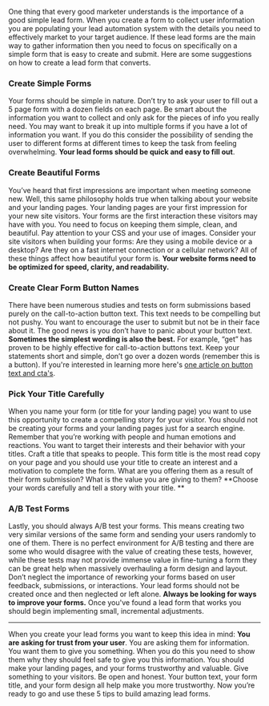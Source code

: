 One thing that every good marketer understands is the importance of a good simple lead form. When you create a form to collect user information you are populating your lead automation system with the details you need to effectively market to your target audience. If these lead forms are the main way to gather information then you need to focus on specifically on a simple form that is easy to create and submit. Here are some suggestions on how to create a lead form that converts.

### Create Simple Forms

Your forms should be simple in nature. Don’t try to ask your user to fill out a 5 page form with a dozen fields on each page. Be smart about the information you want to collect and only ask for the pieces of info you really need. You may want to break it up into multiple forms if you have a lot of information you want. If you do this consider the possibility of sending the user to different forms at different times to keep the task from feeling overwhelming. **Your lead forms should be quick and easy to fill out**.

### Create Beautiful Forms

You’ve heard that first impressions are important when meeting someone new. Well, this same philosophy holds true when talking about your website and your landing pages. Your landing pages are your first impression for your new site visitors. Your forms are the first interaction these visitors may have with you. You need to focus on keeping them simple, clean, and beautiful. Pay attention to your CSS and your use of images. Consider your site visitors when building your forms: Are they using a mobile device or a desktop? Are they on a fast internet connection or a cellular network? All of these things affect how beautiful your form is. **Your website forms need to be optimized for speed, clarity, and readability.**

### Create Clear Form Button Names

There have been numerous studies and tests on form submissions based purely on the call-to-action button text. This text needs to be compelling but not pushy. You want to encourage the user to submit but not be in their face about it. The good news is you don’t have to panic about your button text. **Sometimes the simplest wording is also the best.** For example, “get” has proven to be highly effective for call-to-action buttons text. Keep your statements short and simple, don’t go over a dozen words (remember this is a button). If you're interested in learning more here's [one article on button text and cta's](http://conversionxl.com/everything-cta-size-location-color-works/).

### Pick Your Title Carefully

When you name your form (or title for your landing page) you want to use this opportunity to create a compelling story for your visitor. You should not be creating your forms and your landing pages just for a search engine. Remember that you’re working with people and human emotions and reactions. You want to target their interests and their behavior with your titles. Craft a title that speaks to people. This form title is the most read copy on your page and you should use your title to create an interest and a motivation to complete the form. What are you offering them as a result of their form submission? What is the value you are giving to them? **Choose your words carefully and tell a story with your title. **

### A/B Test Forms

Lastly, you should always A/B test your forms. This means creating two very similar versions of the same form and sending your users randomly to one of them. There is no perfect environment for A/B testing and there are some who would disagree with the value of creating these tests, however, while these tests may not provide immense value in fine-tuning a form they can be great help when massively overhauling a form design and layout. Don’t neglect the importance of reworking your forms based on user feedback, submissions, or interactions. Your lead forms should not be created once and then neglected or left alone. **Always be looking for ways to improve your forms.** Once you've found a lead form that works you should begin implementing small, incremental adjustments.

------

When you create your lead forms you want to keep this idea in mind: **You are asking for trust from your user**. You are asking them for information. You want them to give you something. When you do this you need to show them why they should feel safe to give you this information. You should make your landing pages, and your forms trustworthy and valuable. Give something to your visitors. Be open and honest. Your button text, your form title, and your form design all help make you more trustworthy. Now you’re ready to go and use these 5 tips to build amazing lead forms.
